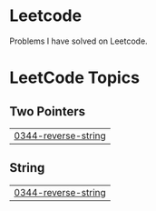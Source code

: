 # Leetcode
Problems I have solved on Leetcode.

<!---LeetCode Topics Start-->
# LeetCode Topics
## Two Pointers
|  |
| ------- |
| [0344-reverse-string](https://github.com/anandk2662/Leetcode/tree/master/0344-reverse-string) |
## String
|  |
| ------- |
| [0344-reverse-string](https://github.com/anandk2662/Leetcode/tree/master/0344-reverse-string) |
<!---LeetCode Topics End-->